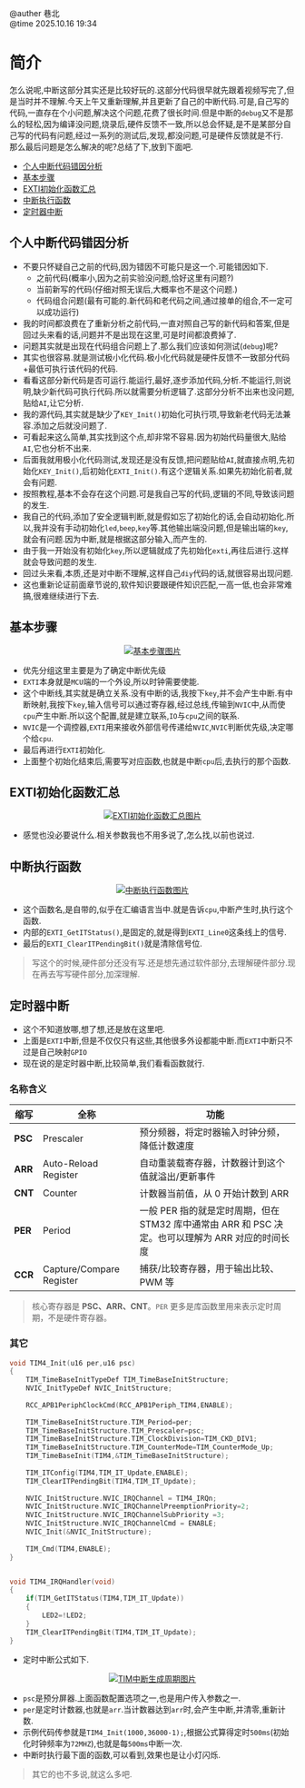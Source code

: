 @auther 巷北  
@time 2025.10.16 19:34

# 简介
怎么说呢,中断这部分其实还是比较好玩的.这部分代码很早就先跟着视频写完了,但是当时并不理解.今天上午又重新理解,并且更新了自己的中断代码.可是,自己写的代码,一直存在个小问题,解决这个问题,花费了很长时间.但是中断的`debug`又不是那么的轻松,因为编译没问题,烧录后,硬件反馈不一致,所以总会怀疑,是不是某部分自己写的代码有问题,经过一系列的测试后,发现,都没问题,可是硬件反馈就是不行.  
那么最后问题是怎么解决的呢?总结了下,放到下面吧.

- [个人中断代码错因分析](#个人中断代码错因分析)
- [基本步骤](#基本步骤)
- [EXTI初始化函数汇总](#exti初始化函数汇总)
- [中断执行函数](#中断执行函数)
- [定时器中断](#定时器中断)

## 个人中断代码错因分析
- 不要只怀疑自己之前的代码,因为错因不可能只是这一个.可能错因如下.
    - 之前代码(概率小,因为之前实验没问题,恰好这里有问题?)
    - 当前新写的代码(仔细对照无误后,大概率也不是这个问题.)
    - 代码组合问题(最有可能的.新代码和老代码之间,通过接单的组合,不一定可以成功运行)
- 我的时间都浪费在了重新分析之前代码,一直对照自己写的新代码和答案,但是回过头来看的话,问题并不是出现在这里,可是时间都浪费掉了.
- 问题其实就是出现在代码组合问题上了.那么我们应该如何测试(`debug`)呢?
- 其实也很容易.就是测试极小化代码.极小化代码就是硬件反馈不一致部分代码+最低可执行该代码的代码.
- 看看这部分新代码是否可运行.能运行,最好,逐步添加代码,分析.不能运行,则说明,缺少新代码可执行代码.所以就需要分析逻辑了.这部分分析不出来也没问题,贴给`AI`,让它分析.
- 我的源代码,其实就是缺少了`KEY_Init()`初始化可执行项,导致新老代码无法兼容.添加之后就没问题了.
- 可看起来这么简单,其实找到这个点,却非常不容易.因为初始代码量很大,贴给`AI`,它也分析不出来.
- 后面我就用极小化代码测试,发现还是没有反馈,把问题贴给`AI`,就直接点明,先初始化`KEY_Init()`,后初始化`EXTI_Init()`.有这个逻辑关系.如果先初始化前者,就会有问题.
- 按照教程,基本不会存在这个问题.可是我自己写的代码,逻辑的不同,导致该问题的发生.
- 我自己的代码,添加了安全逻辑判断,就是假如忘了初始化的话,会自动初始化.所以,我并没有手动初始化`led`,`beep`,`key`等.其他输出端没问题,但是输出端的`key`,就会有问题.因为中断,就是根据这部分输入,而产生的.
- 由于我一开始没有初始化`key`,所以逻辑就成了先初始化`exti`,再往后进行.这样就会导致问题的发生.
- 回过头来看,本质,还是对中断不理解,这样自己`diy`代码的话,就很容易出现问题.
- 这也重新论证前面章节说的,软件知识要跟硬件知识匹配,一高一低,也会非常难搞,很难继续进行下去.

## 基本步骤

<p align="center">
    <a href = "https://github.com" target="_blank">
        <img src="assets/架构拆解/基本步骤.svg" alt="基本步骤图片" title = "基本步骤">
    </a>
</p>

- 优先分组这里主要是为了确定中断优先级
- `EXTI`本身就是`MCU`端的一个外设,所以时钟需要使能.
- 这个中断线,其实就是确立关系.没有中断的话,我按下`key`,并不会产生中断.有中断映射,我按下`key`,输入信号可以通过寄存器,经过总线,传输到`NVIC`中,从而使`cpu`产生中断.所以这个配置,就是建立联系,`IO`与`cpu`之间的联系.
- `NVIC`是一个调控器,`EXTI`用来接收外部信号传递给`NVIC`,`NVIC`判断优先级,决定哪个给`cpu`.
- 最后再进行`EXTI`初始化.
- 上面整个初始化结束后,需要写对应函数,也就是中断`cpu`后,去执行的那个函数.

## EXTI初始化函数汇总

<p align="center">
    <a href = "https://github.com" target="_blank">
        <img src="assets/架构拆解/EXTI初始化函数汇总.svg" alt="EXTI初始化函数汇总图片" title = "EXTI初始化函数汇总">
    </a>
</p>

- 感觉也没必要说什么.相关参数我也不用多说了,怎么找,以前也说过.

## 中断执行函数

<p align="center">
    <a href = "https://github.com" target="_blank">
        <img src="assets/架构拆解/中断执行函数.png" alt="中断执行函数图片" title = "中断执行函数">
    </a>
</p>

- 这个函数名,是自带的,似乎在汇编语言当中.就是告诉`cpu`,中断产生时,执行这个函数.
- 内部的`EXTI_GetITStatus()`,是固定的,就是得到`EXTI_Line0`这条线上的信号.
- 最后的`EXTI_ClearITPendingBit()`就是清除信号位.


> 写这个的时候,硬件部分还没有写.还是想先通过软件部分,去理解硬件部分.现在再去写写硬件部分,加深理解.

## 定时器中断

- 这个不知道放哪,想了想,还是放在这里吧.
- 上面是`EXTI`中断,但是不仅仅只有这些,其他很多外设都能中断.而`EXTI`中断只不过是自己映射`GPIO`
- 现在说的是定时器中断,比较简单,我们看看函数就行.
### 名称含义

| 缩写      | 全称                       | 功能                                                             |
| ------- | ------------------------ | -------------------------------------------------------------- |
| **PSC** | Prescaler                | 预分频器，将定时器输入时钟分频，降低计数速度                                         |
| **ARR** | Auto-Reload Register     | 自动重装载寄存器，计数器计到这个值就溢出/更新事件                                      |
| **CNT** | Counter                  | 计数器当前值，从 0 开始计数到 ARR                                           |
| **PER** | Period                   | 一般 PER 指的就是定时周期，但在 STM32 库中通常由 ARR 和 PSC 决定。也可以理解为 ARR 对应的时间长度 |
| **CCR** | Capture/Compare Register | 捕获/比较寄存器，用于输出比较、PWM 等                                          |

> 核心寄存器是 **PSC、ARR、CNT**。`PER` 更多是库函数里用来表示定时周期，不是硬件寄存器。
> 
### 其它
~~~C
void TIM4_Init(u16 per,u16 psc)
{
	TIM_TimeBaseInitTypeDef TIM_TimeBaseInitStructure;
	NVIC_InitTypeDef NVIC_InitStructure;
	
	RCC_APB1PeriphClockCmd(RCC_APB1Periph_TIM4,ENABLE);
	
	TIM_TimeBaseInitStructure.TIM_Period=per;   
	TIM_TimeBaseInitStructure.TIM_Prescaler=psc; 
	TIM_TimeBaseInitStructure.TIM_ClockDivision=TIM_CKD_DIV1;
	TIM_TimeBaseInitStructure.TIM_CounterMode=TIM_CounterMode_Up; 
	TIM_TimeBaseInit(TIM4,&TIM_TimeBaseInitStructure);
	
	TIM_ITConfig(TIM4,TIM_IT_Update,ENABLE); 
	TIM_ClearITPendingBit(TIM4,TIM_IT_Update);
	
	NVIC_InitStructure.NVIC_IRQChannel = TIM4_IRQn;
	NVIC_InitStructure.NVIC_IRQChannelPreemptionPriority=2;
	NVIC_InitStructure.NVIC_IRQChannelSubPriority =3;	
	NVIC_InitStructure.NVIC_IRQChannelCmd = ENABLE;			
	NVIC_Init(&NVIC_InitStructure);	
	
	TIM_Cmd(TIM4,ENABLE); 
}


void TIM4_IRQHandler(void)
{
	if(TIM_GetITStatus(TIM4,TIM_IT_Update))
	{
		LED2=!LED2;
	}
	TIM_ClearITPendingBit(TIM4,TIM_IT_Update);	
}
~~~
- 定时中断公式如下.

<p align="center">
    <a href = "https://github.com" target="_blank">
        <img src="assets/架构拆解/TIM中断生成周期.png" alt="TIM中断生成周期图片" title = "TIM中断生成周期">
    </a>
</p>

- `psc`是预分屏器.上面函数配置选项之一,也是用户传入参数之一.
- `per`是定时计数器,也就是`arr`.当计数器达到`arr`时,会产生中断,并清零,重新计数.
- 示例代码传参就是`TIM4_Init(1000,36000-1);`,根据公式算得定时`500ms`(初始化时钟频率为`72MHZ`),也就是每`500ms`中断一次.
- 中断时执行最下面的函数,可以看到,效果也是让小灯闪烁.
> 其它的也不多说,就这么多吧.
> 
